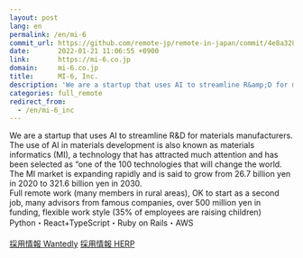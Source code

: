```yaml
---
layout: post
lang: en
permalink: /en/mi-6
commit_url: https://github.com/remote-jp/remote-in-japan/commit/4e8a328aa19b4f9e42ca6bca6206ea7291770e3f
date:       2022-01-21 11:06:55 +0900
link:       https://mi-6.co.jp
domain:     mi-6.co.jp
title:      MI-6, Inc.
description: 'We are a startup that uses AI to streamline R&amp;D for materials manufacturers. The use of AI in materials development is also known as materials informatics (MI), a technology that has attracted much attention and has been selected as “one of the 100 technologies that will change the world. The MI market is expanding rapidly and is said to grow from 26.7 billion yen in 2020 to 321.6 billion yen in 2030. Full remote work (many members in rural areas), OK to start as a second job, many advisors from famous companies, over 500 million yen in funding, flexible work style (35% of employees are raising children) Python・React+TypeScript・Ruby on Rails・AWS  採用情報 Wantedly 採用情報 HERP'
categories: full_remote
redirect_from:
  - /en/mi-6_inc
---
```


<p>We are a startup that uses AI to streamline R&D for materials manufacturers. The use of AI in materials development is also known as materials informatics (MI), a technology that has attracted much attention and has been selected as “one of the 100 technologies that will change the world. The MI market is expanding rapidly and is said to grow from 26.7 billion yen in 2020 to 321.6 billion yen in 2030.<br />Full remote work (many members in rural areas), OK to start as a second job, many advisors from famous companies, over 500 million yen in funding, flexible work style (35% of employees are raising children)<br />Python・React+TypeScript・Ruby on Rails・AWS<br /><br /><a href="https://www.wantedly.com/projects/451694">採用情報 Wantedly</a> <a href="https://herp.careers/ref/8AbebjL2lpSRL7JXKGA5idAaGpwoAzhRx4WkPA2Xs17MnP52g7FELAElajDnsKAr7XDDdNuG22NNnOr5Sa53ZKENGwivQgkb2qQ">採用情報 HERP</a></p>
